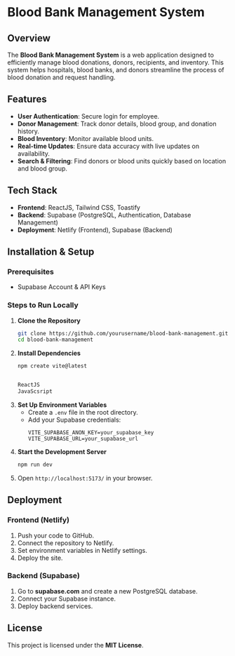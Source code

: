 # Blood Bank Management System

## Overview
The **Blood Bank Management System** is a web application designed to efficiently manage blood donations, donors, recipients, and inventory. This system helps hospitals, blood banks, and donors streamline the process of blood donation and request handling.

## Features
- **User Authentication**: Secure login for employee.
- **Donor Management**: Track donor details, blood group, and donation history.
- **Blood Inventory**: Monitor available blood units.
- **Real-time Updates**: Ensure data accuracy with live updates on availability.
- **Search & Filtering**: Find donors or blood units quickly based on location and blood group.

## Tech Stack
- **Frontend**: ReactJS, Tailwind CSS, Toastify
- **Backend**: Supabase (PostgreSQL, Authentication, Database Management)
- **Deployment**: Netlify (Frontend), Supabase (Backend)

## Installation & Setup
### Prerequisites
- Supabase Account & API Keys

### Steps to Run Locally
1. **Clone the Repository**
   ```sh
   git clone https://github.com/yourusername/blood-bank-management.git
   cd blood-bank-management
   ```
2. **Install Dependencies**
   ```sh
   npm create vite@latest


   ReactJS
   JavaScsript
   ```
3. **Set Up Environment Variables**
   - Create a `.env` file in the root directory.
   - Add your Supabase credentials:
     ```env
     VITE_SUPABASE_ANON_KEY=your_supabase_key
     VITE_SUPABASE_URL=your_supabase_url
     ```
4. **Start the Development Server**
   ```sh
   npm run dev
   ```
5. Open `http://localhost:5173/` in your browser.

## Deployment
### Frontend (Netlify)
1. Push your code to GitHub.
2. Connect the repository to Netlify.
3. Set environment variables in Netlify settings.
4. Deploy the site.

### Backend (Supabase)
1. Go to **supabase.com** and create a new PostgreSQL database.
2. Connect your Supabase instance.
3. Deploy backend services.

## License
This project is licensed under the **MIT License**.
